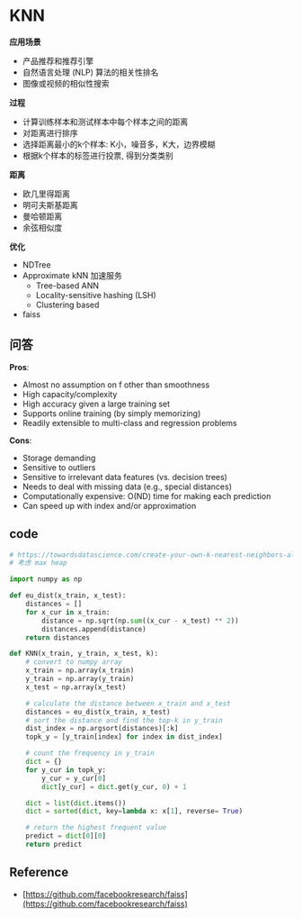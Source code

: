 # KNN

**应用场景**

- 产品推荐和推荐引擎
- 自然语言处理 (NLP) 算法的相关性排名
- 图像或视频的相似性搜索

**过程**

- 计算训练样本和测试样本中每个样本之间的距离
- 对距离进行排序
- 选择距离最小的k个样本: K小，噪音多，K大，边界模糊
- 根据k个样本的标签进行投票, 得到分类类别

**距离**

- 欧几里得距离
- 明可夫斯基距离
- 曼哈顿距离
- 余弦相似度

**优化**

- NDTree
- Approximate kNN 加速服务
  - Tree-based ANN
  - Locality-sensitive hashing (LSH)
  - Clustering based
- faiss

## 问答

**Pros**:

- Almost no assumption on f other than smoothness
- High capacity/complexity
- High accuracy given a large training set
- Supports online training (by simply memorizing)
- Readily extensible to multi-class and regression problems

**Cons**:

- Storage demanding
- Sensitive to outliers
- Sensitive to irrelevant data features (vs. decision trees)
- Needs to deal with missing data (e.g., special distances)
- Computationally expensive: O(ND) time for making each prediction
- Can speed up with index and/or approximation

## code

```python
# https://towardsdatascience.com/create-your-own-k-nearest-neighbors-algorithm-in-python-eb7093fc6339
# 考虑 max heap

import numpy as np

def eu_dist(x_train, x_test):
    distances = []
    for x_cur in x_train:
        distance = np.sqrt(np.sum((x_cur - x_test) ** 2))
        distances.append(distance)
    return distances

def KNN(x_train, y_train, x_test, k):
    # convert to numpy array
    x_train = np.array(x_train)
    y_train = np.array(y_train)
    x_test = np.array(x_test)

    # calculate the distance between x_train and x_test
    distances = eu_dist(x_train, x_test)
    # sort the distance and find the top-k in y_train
    dist_index = np.argsort(distances)[:k]
    topk_y = [y_train[index] for index in dist_index]

    # count the frequency in y_train
    dict = {}
    for y_cur in topk_y:
        y_cur = y_cur[0]
        dict[y_cur] = dict.get(y_cur, 0) + 1

    dict = list(dict.items())
    dict = sorted(dict, key=lambda x: x[1], reverse= True)

    # return the highest frequent value
    predict = dict[0][0]
    return predict
```

## Reference

- [https://github.com/facebookresearch/faiss](https://github.com/facebookresearch/faiss)
